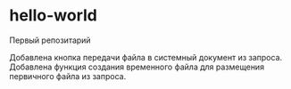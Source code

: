 # hello-world
Первый репозитарий

Добавлена кнопка передачи файла в системный документ из запроса.
Добавлена функция создания временного файла для размещения первичного файла из запроса.
